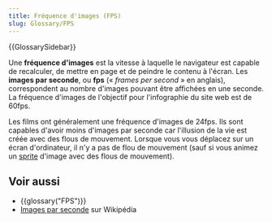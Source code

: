 ```yaml
---
title: Fréquence d'images (FPS)
slug: Glossary/FPS
---
```


{{GlossarySidebar}}

Une **fréquence d'images** est la vitesse à laquelle le navigateur est capable de recalculer, de mettre en page et de peindre le contenu à l'écran. Les **images par seconde**, ou **fps** (« _frames per second_ » en anglais), correspondent au nombre d'images pouvant être affichées en une seconde. La fréquence d'images de l'objectif pour l'infographie du site web est de 60fps.

Les films ont généralement une fréquence d'images de 24fps. Ils sont capables d'avoir moins d'images par seconde car l'illusion de la vie est créée avec des flous de mouvement. Lorsque vous vous déplacez sur un écran d'ordinateur, il n'y a pas de flou de mouvement (sauf si vous animez un [sprite](/fr/docs/Web/CSS/CSS_Images/Implementing_image_sprites_in_CSS) d'image avec des flous de mouvement).

## Voir aussi

- {{glossary("FPS")}}
- [Images par seconde](https://fr.wikipedia.org/wiki/Images_par_seconde) sur Wikipédia
